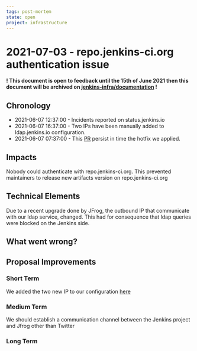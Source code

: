 ```yaml
---
tags: post-mortem
state: open
project: infrastructure
---
```


# 2021-07-03 - repo.jenkins-ci.org authentication issue

**! This document is open to feedback until the 15th of June 2021 then this document will be archived on [jenkins-infra/documentation](https://github.com/jenkins-infra/documentation) !**

## Chronology

* 2021-06-07 12:37:00 - Incidents reported on status.jenkins.io
* 2021-06-07 16:37:00 - Two IPs have been manually added to ldap.jenkins.io configuration.
* 2021-06-07 07:37:00 - This [PR](https://github.com/jenkins-infra/charts/pull/1238) persist in time the hotfix we applied.

## Impacts

Nobody could authenticate with repo.jenkins-ci.org.
This prevented maintainers to release new artifacts version on repo.jenkins-ci.org

## Technical Elements

Due to a recent upgrade done by JFrog, the outbound IP that communicate with our ldap service, changed. This had for consequence that ldap queries were blocked on the Jenkins side. 

## What went wrong?

## Proposal Improvements

### Short Term

We added the two new IP to our configuration [here](https://github.com/jenkins-infra/charts/pull/1238)

### Medium Term

We should establish a communication channel between the Jenkins project and Jfrog other than Twitter

### Long Term